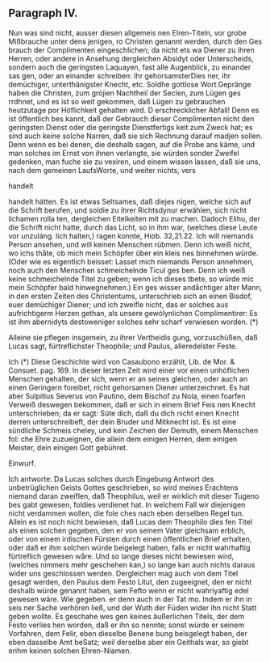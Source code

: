 
<!-- seite 727 -->

Paragraph IV.
-------------

Nun was sind nicht, ausser diesen allgemeis nen Elren-Titeln, vor grobe Mißbrauche unter dens jenigen, ro Christen genannt werden, durch den Ges brauch der Complimenten eingeschlichen; da nicht ets wa Diener zu ihren Herren, oder andere in Ansehung dergleichen Absidyt oder Unterscheids, sondern auch die geringsten Laquayen, fast alle Augenblick, zu einander sas gen, oder an einander schreiben: Ihr gehorsamsterDies ner, ihr demüchiger, unterthänigster Knecht, etc. Soldhe gottlose Wort.Gepränge haben die Christen, zum grójien Nachtheil der Seclen, zum Lügen ges rrdhnet, und es ist so weit gekommen, daß Lügen zu gebrauchen heutzutage por Höflichkeit gehalten wird. D erschrecklicher Abfall! Denn es ist öffentlich bes kannt, daß der Gebrauch dieser Complimenten nicht den geringsten Dienst oder die geringste Dienstfertigs keit zum Zweck hat; es sind auch keine solche Narren, daß sie sich Rechnung darauf madjen sollen. Denn wenn es bei denen, die deshalb sagen, auf die Probe ans käme, und man solches im Ernst von ihnen verlangte, sie würden sonder Zweifel gedenken, man fuche sie zu vexiren, und einem wissen lassen, daß sie uns, nach dem gemeinen LaufsWorte, und weiter nichts, vers

handelt
<!-- seite 728 -->
handelt hätten. Es ist etwas Seltsames, daß diejes nigen, welche sich auf die Schrift berufen, und soldie zu ihrer Richtsdynur erwählen, sich nicht lichamen rolla ten, dergleichen Eitelkeiten mit zu machen. Dadoch Elihu, der die Schrift nicht hatte, durch das Licht, so in ihm war, (welches diese Leute vor unzuláng. lich halten,) ragen konnte, Hiob. 32,21.22. Ich will niemands Person ansehen, und will keinen Menschen rübmen. Denn ich weiß nicht, wo ichs thåte, ob mich mein Schöpfer über ein kleis nes binnehmen würde. (Oder wie es eigentlich beisset: Lasset mich niemands Person annehmen, noch auch den Menschen schmeichelnde Ticul ges ben. Denn ich weiß keine schmeichelnde Titel zu geben; wenn ich dieses tbete, so würde mic mein Schöpfer bald hinwegnehmen.) Ein ges wisser andåchtiger alter Mann, in den ersten Zeiten des Christentums, unterschrieb sich an einen Bisdof, euer demüchiger Diener; und ich zweifle nicht, das er solches aus aufrichtigerm Herzen gethan, als unsere gewólynlichen Complimentirer: Es ist ihm abernidyts destoweniger solches sehr scharf verwiesen worden. (*)

Alleine sie pflegen insgemein, zu ihrer Vertheidis gung, vorzuschüßen, daß Lucas sagt, fürtreflichster Theophile; und Paulus, alleredelster Feste.

Ich (*) Diese Geschichte wird von Casaubono erzählt, Lib. de Mor. & Consuet. pag. 169. In dieser letzten Zeit wird einer vor einen unhóflichen Menschen gehalten, der sich, wenn er an seines gleichen, oder auch an einen Geringern foreibet, nicht gehorsamen Diener unterzeichnet. Es hat aber Sulpitius Severus von Pautino, dem Bischof zu Nola, einen foarfen Verweiß deswegen bekommen, daß er sich in einem Brief Feis nen Knecht unterschrieben; da er sagt: Süte dich, daß du dich nicht einen Knecht derren unterschreibeft, der dein Bruder und Mitknecht ist. Es ist eine sündliche Schmeis cheley, und kein Zeichen der Demuth, einem Menschen fol: che Ehre zuzueignen, die allein dem einigen Herren, dem einigen Meister, dein einigen Gott gebühret.

Einwurf.
<!-- seite 729 -->
Ich antworte: Da Lucas solches durch Eingebung Antwort des unbetrüglichen Geists Gottes geschrieben, so wird meines Erachtens niemand daran zweiflen, daß Theophilus, weil er wirklich mit dieser Tugeno bes gabt gewesen, foldies verdienet hat. In welchem Fall wir diejenigen nicht verdammen wollen, die fole ches nach eben derselben Regel tun. Allein es ist noch nicht bewiesen, daß Lucas dem Theophilo dies fen Titel als einen solchen gegeben, den er von seinem Vater gleichsam erblich, oder von einem irdischen Fürsten durch einen öffentlichen Brief erhalten, oder daß er ihm solchen würde beigelegt haben, falls er nicht wahrhaftig fürtreflich gewesen wåre. Und so lange dieses nicht bewiesen wird, (welches nimmers mehr geschehen kan,) so lange kan auch nichts daraus wider uns geschlossen werden. Dergleichen mag auch von dem Titel gesagt werden, den Paulus dem Festo Litut, den zugeeignet, den er nicht deshalb würde genannt haben, sem Fefto wenn er nicht wahriyaftig edel gewesen wäre. Wie gegeben. er denn auch in der Tat mo. Indem er ihn in seis ner Sache verhören ließ, und der Wuth der Füden wider ihn nicht Statt geben wollte. Es geschahe wes gen keines äußerlichen Titels, der dem Festo verlies hen worden, daß er ihn so nennte; sonst würde er seinem Vorfahren, dem Felir, eben dieselbe Benene bung beisgelegt haben, der eben dasselbe Amt beSatz; weil derselbe aber ein Geithals war, so giebt erihm keinen solchen Ehren-Niamen.
